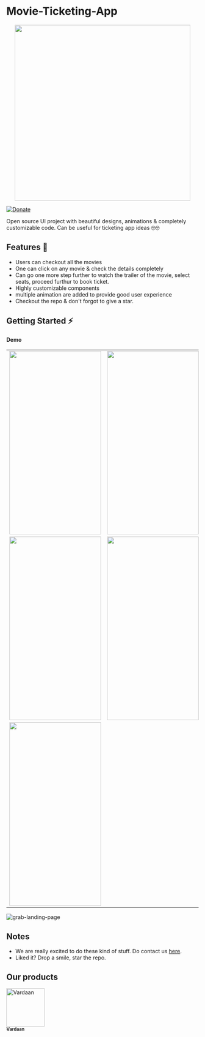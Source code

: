 # Movie-Ticketing-App

<p align="center">
  <img width="460"  src="https://github.com/Vardaan-Solutions/movie_tickets_book/blob/master/images/logo.png?raw=true">
</p>

[![Donate](https://img.shields.io/badge/Donate-PayPal-green.svg)](https://paypal.me/suresh950?locale.x=en_GB)

Open source UI project with beautiful designs, animations & completely customizable code. Can be useful for ticketing app ideas 🤓🤓

## Features 💚

- Users can checkout all the movies
- One can click on any movie & check the details completely
- Can go one more step further to watch the trailer of the movie, select seats, proceed furthur to book ticket.
- Highly customizable components
- multiple animation are added to provide good user experience
- Checkout the repo & don't forgot to give a star.

## Getting Started ⚡️

#### Demo

<table>
  <tr>
    <td align="center"><img src="https://github.com/Vardaan-Solutions/movie_tickets_book/blob/master/images/1.png?raw=true" width="240" height="480" /></td>
    <td align="center"><img src="https://github.com/Vardaan-Solutions/movie_tickets_book/blob/master/images/2.png?raw=true" width="240" height="480" /></td>
  </tr>
  <tr>
    <td align="center"><img src="https://github.com/Vardaan-Solutions/movie_tickets_book/blob/master/images/3.png?raw=true" width="240" height="480" /></td>
    <td align="center"><img src="https://github.com/Vardaan-Solutions/movie_tickets_book/blob/master/images/4.png?raw=true" width="240" height="480" /></td>
  </tr>
  <tr>
    <td align="center"><img src="https://github.com/Vardaan-Solutions/movie_tickets_book/blob/master/images/5.png?raw=true" width="240" height="480" /></td>
    <td></td>
  </tr>
</table>

![grab-landing-page](https://github.com/Vardaan-Solutions/movie_tickets_book/blob/master/images/video.gif)

## Notes

- We are really excited to do these kind of stuff. Do contact us <a href="https://vardaan.app/#vd-contact">here</a>.
- Liked it? Drop a smile, star the repo.

## Our products

<a href="https://vardaan.app/"><img src="https://github.com/sur950/any_link_preview/blob/master/demo_images/vardaan.png?raw=true" width="100px;" alt="Vardaan"/><br /><sub><b>Vardaan</b></sub></a>
